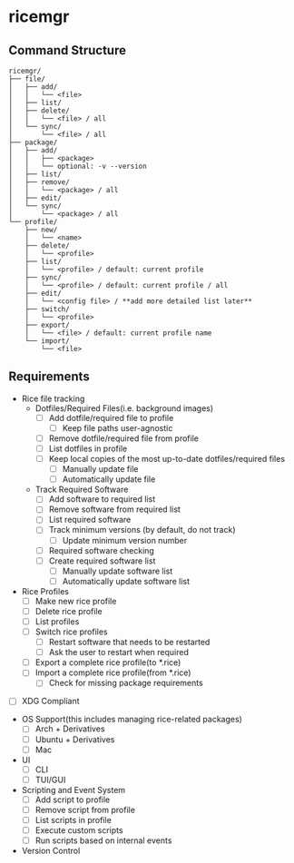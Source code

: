# ricemgr
## Command Structure
```
ricemgr/
├── file/
│   ├── add/
│   │   └── <file>
│   ├── list/
│   ├── delete/
│   │   └── <file> / all
│   └── sync/
│       └── <file> / all
├── package/
│   ├── add/
│   │   ├── <package>
│   │   └── optional: -v --version
│   ├── list/
│   ├── remove/
│   │   └── <package> / all
│   ├── edit/
│   └── sync/
│       └── <package> / all
└── profile/
    ├── new/
    │   └── <name>
    ├── delete/
    │   └── <profile>
    ├── list/
    │   └── <profile> / default: current profile
    ├── sync/
    │   └── <profile> / default: current profile / all
    ├── edit/
    │   └── <config file> / **add more detailed list later**
    ├── switch/
    │   └── <profile>
    ├── export/
    │   └── <file> / default: current profile name
    └── import/
        └── <file>
```

## Requirements
- Rice file tracking
  - Dotfiles/Required Files(i.e. background images)
    - [ ] Add dotfile/required file to profile
      - [ ] Keep file paths user-agnostic
    - [ ] Remove dotfile/required file from profile
    - [ ] List dotfiles in profile
    - [ ] Keep local copies of the most up-to-date dotfiles/required files
      - [ ] Manually update file
      - [ ] Automatically update file
  - Track Required Software
    - [ ] Add software to required list
    - [ ] Remove software from required list
    - [ ] List required software
    - [ ] Track minimum versions (by default, do not track)
      - [ ] Update minimum version number
    - [ ] Required software checking
    - [ ] Create required software list
      - [ ] Manually update software list
      - [ ] Automatically update software list
- Rice Profiles
  - [ ] Make new rice profile
  - [ ] Delete rice profile
  - [ ] List profiles
  - [ ] Switch rice profiles
    - [ ] Restart software that needs to be restarted
    - [ ] Ask the user to restart when required
  - [ ] Export a complete rice profile(to *.rice)
  - [ ] Import a complete rice profile(from *.rice)
    - [ ] Check for missing package requirements
- [ ] XDG Compliant
- OS Support(this includes managing rice-related packages)
  - [ ] Arch + Derivatives
  - [ ] Ubuntu + Derivatives
  - [ ] Mac
- UI
  - [ ] CLI
  - [ ] TUI/GUI
- Scripting and Event System
  - [ ] Add script to profile
  - [ ] Remove script from profile
  - [ ] List scripts in profile
  - [ ] Execute custom scripts
  - [ ] Run scripts based on internal events
- Version Control
